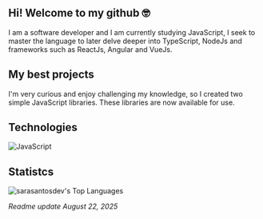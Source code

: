 ## Hi! Welcome to my github 🤓

I am a software developer and I am currently studying JavaScript, I seek to master the language to later delve deeper into TypeScript, NodeJs and frameworks such as ReactJs, Angular and VueJs.

## My best projects
I'm very curious and enjoy challenging my knowledge, so I created two simple JavaScript libraries. These libraries are now available for use.


## Technologies

![JavaScript](https://img.shields.io/badge/javascript-%23323330.svg?style=for-the-badge&logo=javascript&logoColor=%23F7DF1E)


## Statistcs
![sarasantosdev's Top Languages](https://github-readme-stats.vercel.app/api/top-langs/?username=sarasantosdev&theme=radical&show_icons=true&hide_border=true&layout=compact)

_Readme update August 22, 2025_

